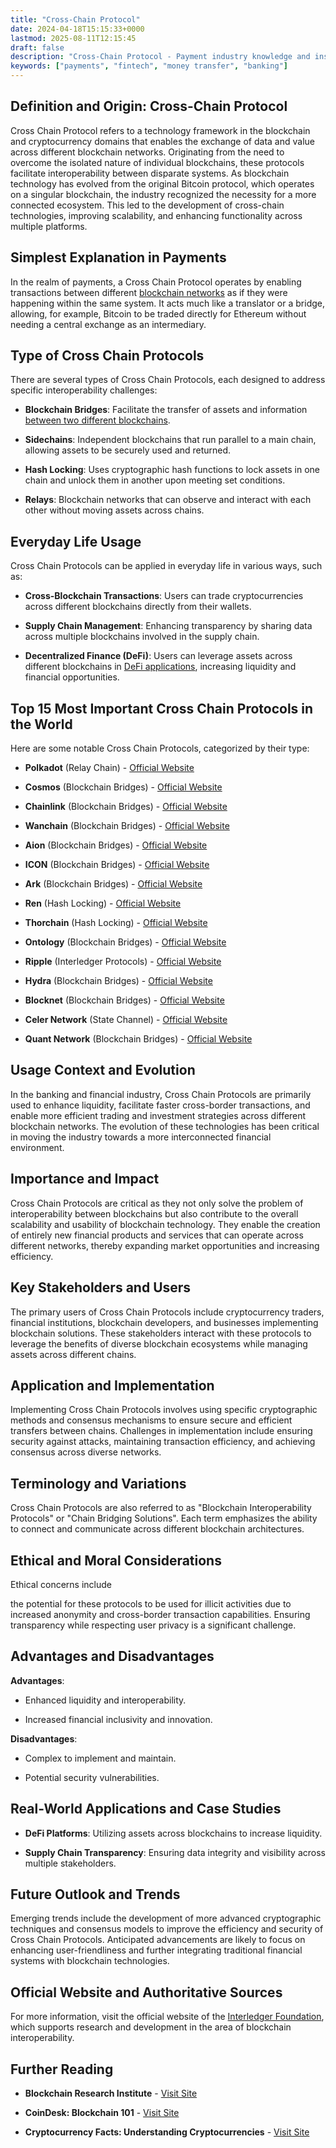```yaml
---
title: "Cross-Chain Protocol"
date: 2024-04-18T15:15:33+0000
lastmod: 2025-08-11T12:15:45
draft: false
description: "Cross-Chain Protocol - Payment industry knowledge and insights"
keywords: ["payments", "fintech", "money transfer", "banking"]
---
```


## Definition and Origin: Cross-Chain Protocol

Cross Chain Protocol refers to a technology framework in the blockchain and cryptocurrency domains that enables the exchange of data and value across different blockchain networks. Originating from the need to overcome the isolated nature of individual blockchains, these protocols facilitate interoperability between disparate systems. As blockchain technology has evolved from the original Bitcoin protocol, which operates on a singular blockchain, the industry recognized the necessity for a more connected ecosystem. This led to the development of cross-chain technologies, improving scalability, and enhancing functionality across multiple platforms.

## Simplest Explanation in Payments

In the realm of payments, a Cross Chain Protocol operates by enabling transactions between different [blockchain networks](https://faisalkhanllc.xyz/resources/payments-wiki/b/blockchain/) as if they were happening within the same system. It acts much like a translator or a bridge, allowing, for example, Bitcoin to be traded directly for Ethereum without needing a central exchange as an intermediary.

## Type of Cross Chain Protocols

There are several types of Cross Chain Protocols, each designed to address specific interoperability challenges:

- **Blockchain Bridges**: Facilitate the transfer of assets and information [between two different blockchains](https://faisalkhanllc.xyz/resources/payments-wiki/c/crypto-bridge/).

- **Sidechains**: Independent blockchains that run parallel to a main chain, allowing assets to be securely used and returned.

- **Hash Locking**: Uses cryptographic hash functions to lock assets in one chain and unlock them in another upon meeting set conditions.

- **Relays**: Blockchain networks that can observe and interact with each other without moving assets across chains.

## Everyday Life Usage

Cross Chain Protocols can be applied in everyday life in various ways, such as:

- **Cross-Blockchain Transactions**: Users can trade cryptocurrencies across different blockchains directly from their wallets.

- **Supply Chain Management**: Enhancing transparency by sharing data across multiple blockchains involved in the supply chain.

- **Decentralized Finance (DeFi)**: Users can leverage assets across different blockchains in [DeFi applications](https://faisalkhanllc.xyz/resources/payments-wiki/d/decentralized-applications-dapps/), increasing liquidity and financial opportunities.

## Top 15 Most Important Cross Chain Protocols in the World

Here are some notable Cross Chain Protocols, categorized by their type:

- **Polkadot** (Relay Chain) - [Official Website](https://polkadot.network/)

- **Cosmos** (Blockchain Bridges) - [Official Website](https://cosmos.network/)

- **Chainlink** (Blockchain Bridges) - [Official Website](https://chain.link/)

- **Wanchain** (Blockchain Bridges) - [Official Website](https://www.wanchain.org/)

- **Aion** (Blockchain Bridges) - [Official Website](https://aion.network/)

- **ICON** (Blockchain Bridges) - [Official Website](https://icon.foundation/)

- **Ark** (Blockchain Bridges) - [Official Website](https://ark.io/)

- **Ren** (Hash Locking) - [Official Website](https://renproject.io/)

- **Thorchain** (Hash Locking) - [Official Website](https://thorchain.org/)

- **Ontology** (Blockchain Bridges) - [Official Website](https://ont.io/)

- **Ripple** (Interledger Protocols) - [Official Website](https://ripple.com/)

- **Hydra** (Blockchain Bridges) - [Official Website](https://hydrachain.org/)

- **Blocknet** (Blockchain Bridges) - [Official Website](https://blocknet.co/)

- **Celer Network** (State Channel) - [Official Website](https://celer.network/)

- **Quant Network** (Blockchain Bridges) - [Official Website](https://www.quant.network/)

## Usage Context and Evolution

In the banking and financial industry, Cross Chain Protocols are primarily used to enhance liquidity, facilitate faster cross-border transactions, and enable more efficient trading and investment strategies across different blockchain networks. The evolution of these technologies has been critical in moving the industry towards a more interconnected financial environment.

## Importance and Impact

Cross Chain Protocols are critical as they not only solve the problem of interoperability between blockchains but also contribute to the overall scalability and usability of blockchain technology. They enable the creation of entirely new financial products and services that can operate across different networks, thereby expanding market opportunities and increasing efficiency.

## Key Stakeholders and Users

The primary users of Cross Chain Protocols include cryptocurrency traders, financial institutions, blockchain developers, and businesses implementing blockchain solutions. These stakeholders interact with these protocols to leverage the benefits of diverse blockchain ecosystems while managing assets across different chains.

## Application and Implementation

Implementing Cross Chain Protocols involves using specific cryptographic methods and consensus mechanisms to ensure secure and efficient transfers between chains. Challenges in implementation include ensuring security against attacks, maintaining transaction efficiency, and achieving consensus across diverse networks.

## Terminology and Variations

Cross Chain Protocols are also referred to as "Blockchain Interoperability Protocols" or "Chain Bridging Solutions". Each term emphasizes the ability to connect and communicate across different blockchain architectures.

## Ethical and Moral Considerations

Ethical concerns include

the potential for these protocols to be used for illicit activities due to increased anonymity and cross-border transaction capabilities. Ensuring transparency while respecting user privacy is a significant challenge.

## Advantages and Disadvantages

**Advantages**:

- Enhanced liquidity and interoperability.

- Increased financial inclusivity and innovation.

**Disadvantages**:

- Complex to implement and maintain.

- Potential security vulnerabilities.

## Real-World Applications and Case Studies

- **DeFi Platforms**: Utilizing assets across blockchains to increase liquidity.

- **Supply Chain Transparency**: Ensuring data integrity and visibility across multiple stakeholders.

## Future Outlook and Trends

Emerging trends include the development of more advanced cryptographic techniques and consensus models to improve the efficiency and security of Cross Chain Protocols. Anticipated advancements are likely to focus on enhancing user-friendliness and further integrating traditional financial systems with blockchain technologies.

## Official Website and Authoritative Sources

For more information, visit the official website of the [Interledger Foundation](https://interledger.org/), which supports research and development in the area of blockchain interoperability.

## Further Reading

- **Blockchain Research Institute** - [Visit Site](https://www.blockchainresearchinstitute.org/)

- **CoinDesk: Blockchain 101** - [Visit Site](https://www.coindesk.com/learn/)

- **Cryptocurrency Facts: Understanding Cryptocurrencies** - [Visit Site](https://cryptocurrencyfacts.com/)